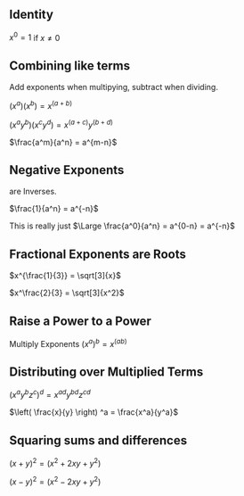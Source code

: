 
## Identity
$x^{0} = 1$ if  $x\ne0$


## Combining like terms
Add exponents when multipying, subtract when dividing.

$\left( x^a \right)\left( x^b \right) = x^{(a+b)}$ 

$\left( x^a y^b \right)\left(x^c y^d \right) = x^{(a+c)} y^{(b+d)}$

$\frac{a^m}{a^n} = a^{m-n}$


## Negative Exponents
are Inverses. 

$\frac{1}{a^n} = a^{-n}$ 

This is really just $\Large \frac{a^0}{a^n} = a^{0-n} = a^{-n}$


## Fractional Exponents are Roots

$x^{\frac{1}{3}} = \sqrt[3]{x}$

$x^\frac{2}{3} = \sqrt[3]{x^2}$


## Raise a Power to a Power
Multiply Exponents
$\left( x^a \right)^b = x^{(ab)}$


## Distributing over Multiplied Terms
$\left( x^a y^b z^c \right) ^d = x^{ad} y^{bd} z^{cd}$

$\left( \frac{x}{y} \right) ^a = \frac{x^a}{y^a}$


## Squaring sums and differences

$\left( x + y \right)^2 = \left( x^2 + 2xy + y^2 \right)$

$\left( x - y \right)^2 = \left( x^2 -2xy + y^2 \right)$

